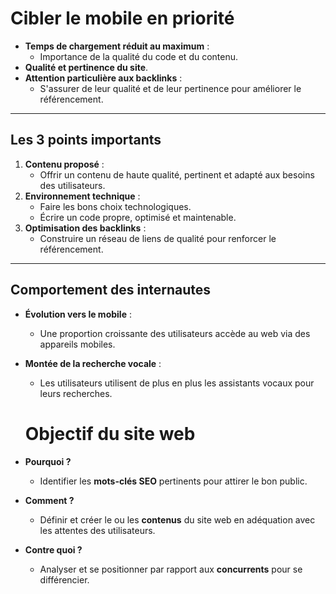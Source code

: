 # **Cibler le mobile en priorité**  
- **Temps de chargement réduit au maximum** :  
  - Importance de la qualité du code et du contenu.  
- **Qualité et pertinence du site**.  
- **Attention particulière aux backlinks** :  
  - S'assurer de leur qualité et de leur pertinence pour améliorer le référencement.  

---

## **Les 3 points importants**  
1. **Contenu proposé** :  
   - Offrir un contenu de haute qualité, pertinent et adapté aux besoins des utilisateurs.  
2. **Environnement technique** :  
   - Faire les bons choix technologiques.  
   - Écrire un code propre, optimisé et maintenable.  
3. **Optimisation des backlinks** :  
   - Construire un réseau de liens de qualité pour renforcer le référencement.  

---

## **Comportement des internautes**  
- **Évolution vers le mobile** :  
  - Une proportion croissante des utilisateurs accède au web via des appareils mobiles.  
- **Montée de la recherche vocale** :  
  - Les utilisateurs utilisent de plus en plus les assistants vocaux pour leurs recherches.  

  # **Objectif du site web**  

- **Pourquoi ?**  
  - Identifier les **mots-clés SEO** pertinents pour attirer le bon public.  

- **Comment ?**  
  - Définir et créer le ou les **contenus** du site web en adéquation avec les attentes des utilisateurs.  

- **Contre quoi ?**  
  - Analyser et se positionner par rapport aux **concurrents** pour se différencier. 